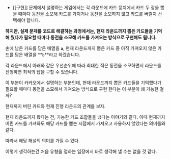 - [[구현]]
문제에서 설명하는 게임에서는 각 라운드에 카드 뭉치에서 카드 두 장을 뽑을 때마다 동전을 소모해 카드를 가지거나 동전을 소모하지 않고 카드를 버릴지 선택해야 합니다. 

**하지만, 실제 문제를 코드로 해결하는 과정에서는, 현재 라운드까지 뽑은 카드들을 기억해 뒀다가 필요할 때마다 동전을 소모해 카드를 가져오는 방식으로 구현해도 됩니다.**

손에 남은 카드를 담은 배열을 **`a`**, 현재 라운드까지 뽑은 카드 중 아직 가져오지 않은 카드를 담은 배열을 **`b`**라고 하겠습니다. 

각 라운드에서 아래와 같은 우선순위에 따라 최대한 적은 동전을 소모하면서 라운드를 진행하면 최적의 답을 구할 수 있습니다.

이 부분이 카카오에서 설명하는 부분인데, 현재 라운드까지 뽑은 카드들을 기억했다가 필요할 때마다 동전을 소모해서 가져오는 방식으로 구현 한다는 이 부분이 왜 가능한 걸까?


현재까지 버린 카드와 현재 진행 라운드의 관계를 보자.

현재 라운드까지 왔다는 건, 가능한 카드 조합들을 냈다는 이야기와 같다.
이때 현재까지 버린 카드를 가져와도 해당 카드를 뽑는 시점에서 가져오고 사용하지 않았다는 의미를와 같다. 

따라서 해당 해설의 의미를 가질 수 있다. 

이렇게 생각하는건 처음 유형을 접하는 입장에서 바로 생각해 낼 수는 없을 것 같다. 


